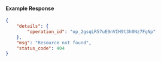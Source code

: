 <!-- Code generated for API Clients. DO NOT EDIT. -->

#### Example Response

```json
{
	"details": {
		"operation_id": "op_2gsqLR57uE9nVIH9t3h0Nz7FgNp"
	},
	"msg": "Resource not found",
	"status_code": 404
}
```
